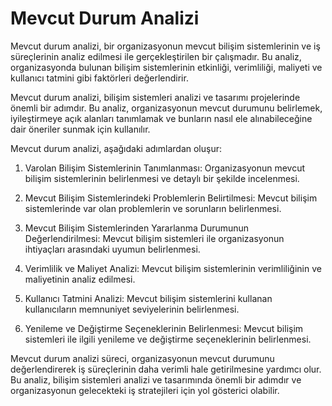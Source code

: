 # Mevcut Durum Analizi

Mevcut durum analizi, bir organizasyonun mevcut bilişim sistemlerinin ve iş süreçlerinin analiz edilmesi ile gerçekleştirilen bir çalışmadır. Bu analiz, organizasyonda bulunan bilişim sistemlerinin etkinliği, verimliliği, maliyeti ve kullanıcı tatmini gibi faktörleri değerlendirir.

Mevcut durum analizi, bilişim sistemleri analizi ve tasarımı projelerinde önemli bir adımdır. Bu analiz, organizasyonun mevcut durumunu belirlemek, iyileştirmeye açık alanları tanımlamak ve bunların nasıl ele alınabileceğine dair öneriler sunmak için kullanılır.

Mevcut durum analizi, aşağıdaki adımlardan oluşur:

1.  Varolan Bilişim Sistemlerinin Tanımlanması: Organizasyonun mevcut bilişim sistemlerinin belirlenmesi ve detaylı bir şekilde incelenmesi.
    
2.  Mevcut Bilişim Sistemlerindeki Problemlerin Belirtilmesi: Mevcut bilişim sistemlerinde var olan problemlerin ve sorunların belirlenmesi.
    
3.  Mevcut Bilişim Sistemlerinden Yararlanma Durumunun Değerlendirilmesi: Mevcut bilişim sistemleri ile organizasyonun ihtiyaçları arasındaki uyumun belirlenmesi.
    
4.  Verimlilik ve Maliyet Analizi: Mevcut bilişim sistemlerinin verimliliğinin ve maliyetinin analiz edilmesi.
    
5.  Kullanıcı Tatmini Analizi: Mevcut bilişim sistemlerini kullanan kullanıcıların memnuniyet seviyelerinin belirlenmesi.
    
6.  Yenileme ve Değiştirme Seçeneklerinin Belirlenmesi: Mevcut bilişim sistemleri ile ilgili yenileme ve değiştirme seçeneklerinin belirlenmesi.
    

Mevcut durum analizi süreci, organizasyonun mevcut durumunu değerlendirerek iş süreçlerinin daha verimli hale getirilmesine yardımcı olur. Bu analiz, bilişim sistemleri analizi ve tasarımında önemli bir adımdır ve organizasyonun gelecekteki iş stratejileri için yol gösterici olabilir.

